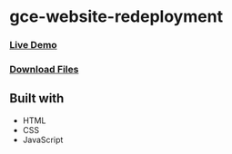 # gce-website-redeployment

### **[Live Demo](https://josue-caballero-sanchez.github.io/gce-website-redeployment/)**

### **[Download Files](https://github.com/Josue-Caballero-Sanchez/gce-website-redeployment/archive/refs/heads/main.zip)**

## Built with

- HTML
- CSS
- JavaScript
